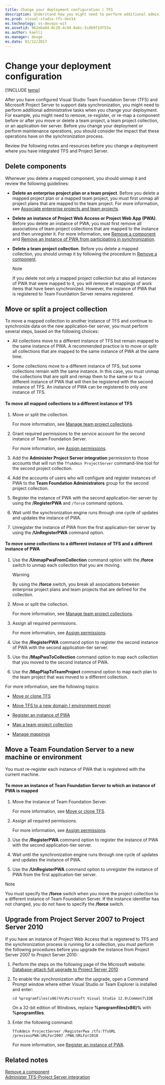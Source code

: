 ```yaml
---
title: Change your deployment configuration | TFS
description: Understand how you might need to perform additional administrative task when you change your settings - Team Foundation Server (TFS).
ms.prod: visual-studio-tfs-dev14
ms.technology: vs-devops-wit 
ms.assetid: 962eba84-0c28-4c94-8abc-3cdb9f1df53a
ms.author: kaelli
ms.manager: douge
ms.date: 01/12/2017
---
```

# Change your deployment configuration

[!INCLUDE [temp](../_shared/tfs-ps-sync-header.md)]

<a name="top"></a> After you have configured Visual Studio Team Foundation Server (TFS) and Microsoft Project Server to support data synchronization, you might need to perform additional administrative tasks when you change your deployment. For example, you might need to remove, re-register, or re-map a component before or after you move or delete a team project, a team project collection, or an application-tier server. Before you change your deployment or perform maintenance operations, you should consider the impact that these operations have on the synchronization process.  
  
 Review the following notes and resources before you change a deployment where you have integrated TFS and Project Server.  
  
 
  
##  <a name="deleting"></a> Delete components  
 Whenever you delete a mapped component, you should unmap it and review the following guidelines:  
  
-   **Delete an enterprise project plan or a team project**. Before you delete a mapped project plan or a mapped team project, you must first unmap all project plans that are mapped to the team project. For more information, see [Associate enterprise projects and team projects](manage-associations-enterprise-projects.md).  
  
-   **Delete an instance of Project Web Access or Project Web App (PWA)**. Before you delete an instance of PWA, you must first remove all associations of team project collections that are mapped to the instance and then unregister it. For more information, see [Remove a component](remove-component-from-synchronization.md) and [Remove an Instance of PWA from participating in synchronization](remove-component-from-synchronization.md#removepwa).  
  
-   **Delete a team project collection**. Before you delete a mapped collection, you should unmap it by following the procedure in [Remove a component](remove-component-from-synchronization.md).  
  
    > [!NOTE]
    >  If you delete not only a mapped project collection but also all instances of PWA that were mapped to it, you will remove all mappings of work items that have been synchronized. However, the instance of PWA that is registered to Team Foundation Server remains registered.  
  
##  <a name="tpc"></a> Move or split a project collection  
 To move a mapped collection to another instance of TFS and continue to synchronize data on the new application-tier server, you must perform several steps, based on the following choices:  
  
-   All collections move to a different instance of TFS but remain mapped to the same instance of PWA. A recommended practice is to move or split all collections that are mapped to the same instance of PWA at the same time.  
  
-   Some collections move to a different instance of TFS, but some collections remain with the same instance. In this case, you must unmap the collections that are split and remap them to the same or to a different instance of PWA that will then be registered with the second instance of TFS. An instance of PWA can be registered to only one instance of TFS.  
  
#### To move all mapped collections to a different instance of TFS  
  
1.  Move or split the collection.  
  
     For more information, see [Manage team project collections](../../setup-admin/tfs/admin/manage-team-project-collections.md).  
  
2.  Grant required permissions to the service account for the second instance of Team Foundation Server.  
  
     For more information, see [Assign permissions](assign-permissions-support-tfs-project-server-integration.md).  
  
3.  Add the **Administer Project Server integration** permission to those accounts that will run the `TfsAdmin ProjectServer` command-line tool for the second project collection.  
  
4.  Add the accounts of users who will configure and register instances of PWA to the **Team Foundation Administrators** group for the second project collection.  
  
5.  Register the instance of PWA with the second application-tier server by using the **/RegisterPWA** and `/force` command options.  
  
6.  Wait until the synchronization engine runs through one cycle of updates and updates the instance of PWA.  
  
7.  Unregister the instance of PWA from the first application-tier server by using the **/UnRegisterPWA** command option.  
  
#### To move some collections to a different instance of TFS and a different instance of PWA  
  
1.  Use the **/UnmapPwaFromCollection** command option with the **/force** switch to unmap each collection that you are moving.  
  
    > [!WARNING]
    >  By using the **/force** switch, you break all associations between enterprise project plans and team projects that are defined for the collection.  
  
2.  Move or split the collection.  
  
     For more information, see [Manage team project collections](../../setup-admin/tfs/admin/manage-team-project-collections.md).  
  
3.  Assign all required permissions.  
  
     For more information, see [Assign permissions](assign-permissions-support-tfs-project-server-integration.md).  
  
4.  Use the **/RegisterPWA** command option to register the second instance of PWA with the second application-tier server.  
  
5.  Use the **/MapPwaToCollection** command option to map each collection that you moved to the second instance of PWA.  
  
6.  Use the **/MapPlapToTeamProject** command option to map each plan to the team project that was moved to a different collection.  
  
 For more information, see the following topics:  
  
-   [Move or clone TFS](../../setup-admin/tfs/admin/move-across-domains.md)  
  
-   [Move TFS to a new domain ( environment move)](../../setup-admin/tfs/admin/move-across-domains.md)  
  
-   [Register an instance of PWA](register-pwa.md)  
  
-   [Map a team project collection](map-team-project-collection-to-pwa.md)  
  
-   [Manage mappings](manage-mappings-enterprise-project-team-project.md)  
  
##  <a name="tfs"></a> Move a Team Foundation Server to a new machine or environment  
 You must re-register each instance of PWA that is registered with the current machine.  
  
#### To move an instance of Team Foundation Server to which an instance of PWA is mapped  
  
1.  Move the instance of Team Foundation Server.  
  
     For more information, see [Move or clone TFS](../../setup-admin/tfs/admin/move-clone-hardware.md).  
  
2.  Assign all required permissions.  
  
     For more information, see [Assign permissions](assign-permissions-support-tfs-project-server-integration.md).  
  
3.  Use the **/RegisterPWA** command option to register the instance of PWA with the second application-tier server.  
  
4.  Wait until the synchronization engine runs through one cycle of updates and updates the instance of PWA.  
  
5.  Use the **/UnRegisterPWA** command option to unregister the instance of PWA from the first application-tier server.  
  
> [!NOTE]
>  You must specify the **/force** switch when you move the project collection to a different instance of Team Foundation Server. If the instance identifier has not changed, you do not have to specify the **/force** switch.  
  
##  <a name="upgrading"></a> Upgrade from Project Server 2007 to Project Server 2010  
 If you have an instance of Project Web Access that is registered to TFS and the synchronization process is running for a collection, you must perform the following procedures before you upgrade the instance from Project Server 2007 to Project Server 2010:  
  
1.  Perform the steps on the following page of the Microsoft website: [Database-attach full upgrade to Project Server 2010](http://go.microsoft.com/fwlink/?LinkId=211859)  
  
2.  To enable the synchronization after the upgrade, open a Command Prompt window where either Visual Studio or Team Explorer is installed and enter:  
  
    ```  
    cd %programfiles(x86)%%\Microsoft Visual Studio 12.0\Common7\IDE  
    ```  
  
     On a 32-bit edition of Windows, replace **%programfiles(x86)%** with **%programfiles**.  
  
3.  Enter the following command:  
  
    ```  
    TfsAdmin ProjectServer /RegisterPwa /tfs:TfsURL /previousPWA:URLFor2007 /PWA:URLFor2010  
    ```  
  
     For more information, see [Register an instance of PWA](register-pwa.md).  
  
## Related notes  
 [Remove a component](remove-component-from-synchronization.md)   
 [Administer TFS-Project Server integration](administrate-integration-tfs-project-server.md)